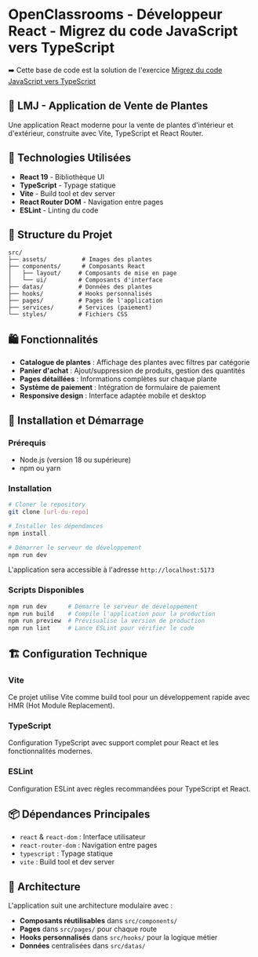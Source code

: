 # OpenClassrooms - Développeur React - Migrez du code JavaScript vers TypeScript

➡️ Cette base de code est la solution de l'exercice [Migrez du code JavaScript vers TypeScript](https://github.com/OpenClassrooms-Student-Center/dev-react-P9)

## 🌱 LMJ - Application de Vente de Plantes

Une application React moderne pour la vente de plantes d'intérieur et d'extérieur, construite avec Vite, TypeScript et React Router.

## 🚀 Technologies Utilisées

- **React 19** - Bibliothèque UI
- **TypeScript** - Typage statique
- **Vite** - Build tool et dev server
- **React Router DOM** - Navigation entre pages
- **ESLint** - Linting du code

## 📁 Structure du Projet

```
src/
├── assets/          # Images des plantes
├── components/      # Composants React
│   ├── layout/     # Composants de mise en page
│   └── ui/         # Composants d'interface
├── datas/          # Données des plantes
├── hooks/          # Hooks personnalisés
├── pages/          # Pages de l'application
├── services/       # Services (paiement)
└── styles/         # Fichiers CSS
```

## 🛍️ Fonctionnalités

- **Catalogue de plantes** : Affichage des plantes avec filtres par catégorie
- **Panier d'achat** : Ajout/suppression de produits, gestion des quantités
- **Pages détaillées** : Informations complètes sur chaque plante
- **Système de paiement** : Intégration de formulaire de paiement
- **Responsive design** : Interface adaptée mobile et desktop

## 🚀 Installation et Démarrage

### Prérequis

- Node.js (version 18 ou supérieure)
- npm ou yarn

### Installation

```bash
# Cloner le repository
git clone [url-du-repo]

# Installer les dépendances
npm install

# Démarrer le serveur de développement
npm run dev
```

L'application sera accessible à l'adresse `http://localhost:5173`

### Scripts Disponibles

```bash
npm run dev      # Démarre le serveur de développement
npm run build    # Compile l'application pour la production
npm run preview  # Prévisualise la version de production
npm run lint     # Lance ESLint pour vérifier le code
```

## 🏗️ Configuration Technique

### Vite

Ce projet utilise Vite comme build tool pour un développement rapide avec HMR (Hot Module Replacement).

### TypeScript

Configuration TypeScript avec support complet pour React et les fonctionnalités modernes.

### ESLint

Configuration ESLint avec règles recommandées pour TypeScript et React.

## 📦 Dépendances Principales

- `react` & `react-dom` : Interface utilisateur
- `react-router-dom` : Navigation entre pages
- `typescript` : Typage statique
- `vite` : Build tool et dev server

## 🎨 Architecture

L'application suit une architecture modulaire avec :

- **Composants réutilisables** dans `src/components/`
- **Pages** dans `src/pages/` pour chaque route
- **Hooks personnalisés** dans `src/hooks/` pour la logique métier
- **Données** centralisées dans `src/datas/`
